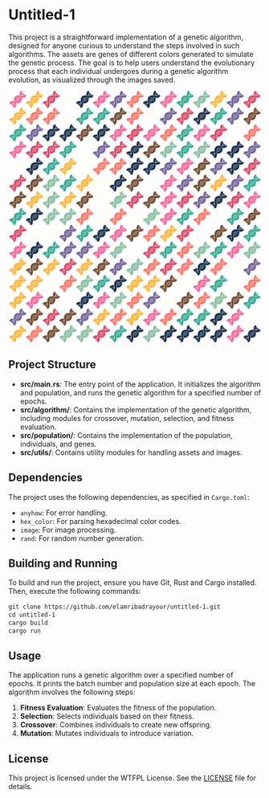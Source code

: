 # Untitled-1

This project is a straightforward implementation of a genetic algorithm, designed for anyone curious to understand the steps involved in such algorithms. The assets are genes of different colors generated to simulate the genetic process. The goal is to help users understand the evolutionary process that each individual undergoes during a genetic algorithm evolution, as visualized through the images saved.

<p align="center">
    <img src="assets/result.png" width="500" height="500" />
</p>

## Project Structure

- **src/main.rs**: The entry point of the application. It initializes the algorithm and population, and runs the genetic algorithm for a specified number of epochs.
- **src/algorithm/**: Contains the implementation of the genetic algorithm, including modules for crossover, mutation, selection, and fitness evaluation.
- **src/population/**: Contains the implementation of the population, individuals, and genes.
- **src/utils/**: Contains utility modules for handling assets and images.

## Dependencies

The project uses the following dependencies, as specified in `Cargo.toml`:

- `anyhow`: For error handling.
- `hex_color`: For parsing hexadecimal color codes.
- `image`: For image processing.
- `rand`: For random number generation.

## Building and Running

To build and run the project, ensure you have Git, Rust and Cargo installed. Then, execute the following commands:

```
git clone https://github.com/elamribadrayour/untitled-1.git
cd untitled-1
cargo build
cargo run
```

## Usage

The application runs a genetic algorithm over a specified number of epochs. It prints the batch number and population size at each epoch. The algorithm involves the following steps:

1. **Fitness Evaluation**: Evaluates the fitness of the population.
2. **Selection**: Selects individuals based on their fitness.
3. **Crossover**: Combines individuals to create new offspring.
4. **Mutation**: Mutates individuals to introduce variation.


## License

This project is licensed under the WTFPL License. See the [LICENSE](LICENSE) file for details.
